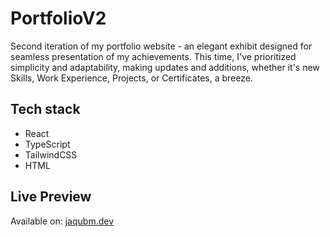 # PortfolioV2

Second iteration of my portfolio website - an elegant exhibit designed for seamless presentation of my achievements. This time, I've prioritized simplicity and adaptability, making updates and additions, whether it's new Skills, Work Experience, Projects, or Certificates, a breeze.

## Tech stack

- React
- TypeScript
- TailwindCSS
- HTML

## Live Preview

Available on: [jaqubm.dev](https://jaqubm.dev/)
